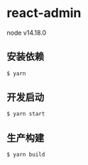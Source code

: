 # react-admin

node v14.18.0

## 安装依赖

```bash
$ yarn
```

## 开发启动

```bash
$ yarn start
```

## 生产构建

```bash
$ yarn build
```
